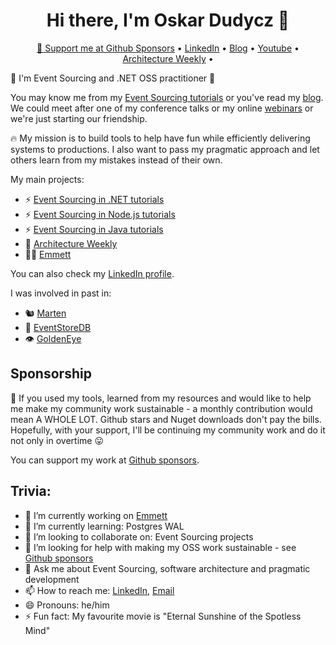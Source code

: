 <h1 align="center">Hi there, I'm Oskar Dudycz 👋</h1>

<p align="center">
  <a href="https://github.com/sponsors/oskardudycz">💖 Support me at Github Sponsors</a> •
  <a href="https://www.linkedin.com/in/oskardudycz/">LinkedIn</a> •
  <a href="http://event-driven.io/?utm_source=github_profile">Blog</a> •
  <a href="https://www.youtube.com/channel/UC3M4_OgJS4lvZHVDzkOlxIg">Youtube</a> •
  <a href="https://www.architecture-weekly.com?utm_source=github_profile">Architecture Weekly</a> •
  <br />
</p>

👋 I'm Event Sourcing and .NET OSS practitioner 👷

You may know me from my [Event Sourcing tutorials](https://github.com/oskardudycz/EventSourcing.NetCore) or you've read my [blog](http://event-driven.io/?utm_source=github_profile). We could meet after one of my conference talks or my online [webinars](https://www.youtube.com/watch?v=wNrH5dK1m0I&list=PLw-VZz_H4iio9b_NrH25gPKjr2MAS2YgC) or we're just starting our friendship.

🔥 My mission is to build tools to help have fun while efficiently delivering systems to productions. I also want to pass my pragmatic approach and let others learn from my mistakes instead of their own.

My main projects:
- ⚡ [Event Sourcing in .NET tutorials](https://github.com/oskardudycz/EventSourcing.NetCore)
- ⚡ [Event Sourcing in Node.js tutorials](https://github.com/oskardudycz/EventSourcing.NodeJS)
- ⚡ [Event Sourcing in Java tutorials](https://github.com/oskardudycz/EventSourcing.JVM)
- 📝 [Architecture Weekly](https://github.com/oskardudycz/ArchitectureWeekly)
- 👨‍🔬 [Emmett](https://github.com/event-driven-io/emmett/)

You can also check my [LinkedIn profile](https://www.linkedin.com/in/oskardudycz/).

I was involved in past in:
- 🐿️ [Marten](https://martendb.io/)
- 🐉 [EventStoreDB](https://developers.eventstore.com/)
- 👁️ [GoldenEye](https://github.com/oskardudycz/GoldenEye)

## Sponsorship

🙏 If you used my tools, learned from my resources and would like to help me make my community work sustainable - a monthly contribution would mean A WHOLE LOT. Github stars and Nuget downloads don't pay the bills. Hopefully, with your support, I'll be continuing my community work and do it not only in overtime 😛

You can support my work at [Github sponsors](https://github.com/sponsors/oskardudycz).

## Trivia:
- 🔭 I’m currently working on [Emmett](https://github.com/event-driven-io/emmett/)
- 🌱 I’m currently learning: Postgres WAL
- 👯 I’m looking to collaborate on: Event Sourcing projects
- 🤔 I’m looking for help with making my OSS work sustainable - see [Github sponsors](https://github.com/sponsors/oskardudycz)
- 💬 Ask me about Event Sourcing, software architecture and pragmatic development
- 📫 How to reach me: [LinkedIn](https://www.linkedin.com/in/oskardudycz), [Email](mailto:oskar@event-driven.io)
- 😄 Pronouns: he/him
- ⚡ Fun fact: My favourite movie is "Eternal Sunshine of the Spotless Mind"
